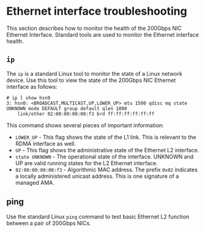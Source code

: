 # Ethernet interface troubleshooting

This section describes how to monitor the health of the 200Gbps NIC Ethernet Interface. Standard tools are used to monitor the Ethernet interface health.

## `ip`

The `ip` is a standard Linux tool to monitor the state of a Linux network device.
Use this tool to view the state of the 200Gbps NIC Ethernet interface as follows:

```screen
# ip l show hsn0
3: hsn0: <BROADCAST,MULTICAST,UP,LOWER_UP> mtu 1500 qdisc mq state UNKNOWN mode DEFAULT group default qlen 1000
    link/ether 02:00:00:00:00:f3 brd ff:ff:ff:ff:ff:ff
```

This command shows several pieces of important information:

- `LOWER_UP` - This flag shows the state of the L1 link. This is relevant to the RDMA interface as well.
- `UP` - This flag shows the administrative state of the Ethernet L2 interface.
- `state UNKNOWN` - The operational state of the interface. UNKNOWN and UP are valid running states for the L2 Ethernet interface.
- `02:00:00:00:00:f3` - Algorithmic MAC address. The prefix `0x02` indicates a locally administered unicast address. This is one signature of a managed AMA.

## ping

Use the standard Linux `ping` command to test basic Ethernet L2 function between a pair of 200Gbps NICs.
